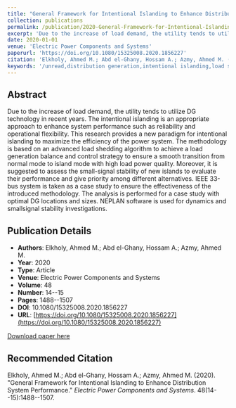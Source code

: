 ```yaml
---
title: "General Framework for Intentional Islanding to Enhance Distribution System Performance"
collection: publications
permalink: /publication/2020-General-Framework-for-Intentional-Islanding-to-Enhance-Distr
excerpt: 'Due to the increase of load demand, the utility tends to utilize DG technology in recent years. The intentional islanding is an appropriate approach to enhance system performance such as reliability and operational flexibility. This research provides...'
date: 2020-01-01
venue: 'Electric Power Components and Systems'
paperurl: 'https://doi.org/10.1080/15325008.2020.1856227'
citation: 'Elkholy, Ahmed M.; Abd el-Ghany, Hossam A.; Azmy, Ahmed M. (2020). "General Framework for Intentional Islanding to Enhance Distribution System Performance." <i>Electric Power Components and Systems</i>. 48(14--15):1488--1507.'
keywords: '/unread,distribution generation,intentional islanding,load shedding,power system reliability,power system stability,small signal stability,smart micro-grid'
---
```


## Abstract

Due to the increase of load demand, the utility tends to utilize DG technology in recent years. The intentional islanding is an appropriate approach to enhance system performance such as reliability and operational flexibility. This research provides a new paradigm for intentional islanding to maximize the efficiency of the power system. The methodology is based on an advanced load shedding algorithm to achieve a load generation balance and control strategy to ensure a smooth transition from normal mode to island mode with high load power quality. Moreover, it is suggested to assess the small-signal stability of new islands to evaluate their performance and give priority among different alternatives. IEEE 33-bus system is taken as a case study to ensure the effectiveness of the introduced methodology. The analysis is performed for a case study with optimal DG locations and sizes. NEPLAN software is used for dynamics and smallsignal stability investigations.

## Publication Details

- **Authors**: Elkholy, Ahmed M.; Abd el-Ghany, Hossam A.; Azmy, Ahmed M.
- **Year**: 2020
- **Type**: Article
- **Venue**: Electric Power Components and Systems
- **Volume**: 48
- **Number**: 14--15
- **Pages**: 1488--1507
- **DOI**: 10.1080/15325008.2020.1856227
- **URL**: [https://doi.org/10.1080/15325008.2020.1856227](https://doi.org/10.1080/15325008.2020.1856227)

[Download paper here](https://doi.org/10.1080/15325008.2020.1856227)

## Recommended Citation

Elkholy, Ahmed M.; Abd el-Ghany, Hossam A.; Azmy, Ahmed M. (2020). "General Framework for Intentional Islanding to Enhance Distribution System Performance." <i>Electric Power Components and Systems</i>. 48(14--15):1488--1507.
